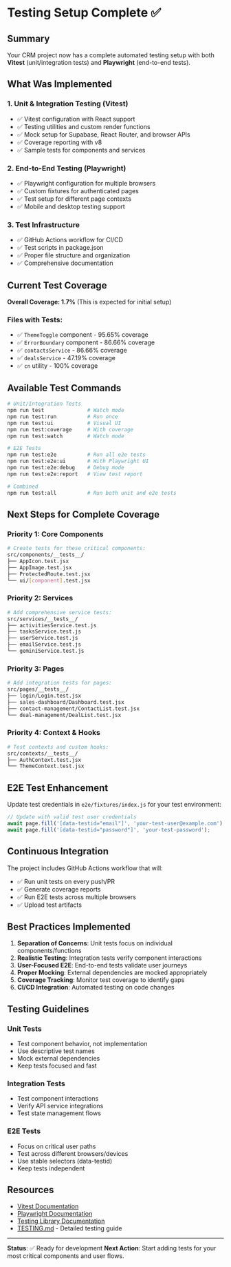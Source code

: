 # Testing Setup Complete ✅

## Summary

Your CRM project now has a complete automated testing setup with both **Vitest** (unit/integration tests) and **Playwright** (end-to-end tests).

## What Was Implemented

### 1. **Unit & Integration Testing (Vitest)**
- ✅ Vitest configuration with React support
- ✅ Testing utilities and custom render functions
- ✅ Mock setup for Supabase, React Router, and browser APIs
- ✅ Coverage reporting with v8
- ✅ Sample tests for components and services

### 2. **End-to-End Testing (Playwright)**
- ✅ Playwright configuration for multiple browsers
- ✅ Custom fixtures for authenticated pages
- ✅ Test setup for different page contexts
- ✅ Mobile and desktop testing support

### 3. **Test Infrastructure**
- ✅ GitHub Actions workflow for CI/CD
- ✅ Test scripts in package.json
- ✅ Proper file structure and organization
- ✅ Comprehensive documentation

## Current Test Coverage

**Overall Coverage: 1.7%** (This is expected for initial setup)

### Files with Tests:
- ✅ `ThemeToggle` component - 95.65% coverage
- ✅ `ErrorBoundary` component - 86.66% coverage  
- ✅ `contactsService` - 86.66% coverage
- ✅ `dealsService` - 47.19% coverage
- ✅ `cn` utility - 100% coverage

## Available Test Commands

```bash
# Unit/Integration Tests
npm run test              # Watch mode
npm run test:run          # Run once
npm run test:ui           # Visual UI
npm run test:coverage     # With coverage
npm run test:watch        # Watch mode

# E2E Tests
npm run test:e2e          # Run all e2e tests
npm run test:e2e:ui       # With Playwright UI
npm run test:e2e:debug    # Debug mode
npm run test:e2e:report   # View test report

# Combined
npm run test:all          # Run both unit and e2e tests
```

## Next Steps for Complete Coverage

### Priority 1: Core Components
```bash
# Create tests for these critical components:
src/components/__tests__/
├── AppIcon.test.jsx
├── AppImage.test.jsx
├── ProtectedRoute.test.jsx
└── ui/[component].test.jsx
```

### Priority 2: Services
```bash
# Add comprehensive service tests:
src/services/__tests__/
├── activitiesService.test.js
├── tasksService.test.js
├── userService.test.js
├── emailService.test.js
└── geminiService.test.js
```

### Priority 3: Pages
```bash
# Add integration tests for pages:
src/pages/__tests__/
├── login/Login.test.jsx
├── sales-dashboard/Dashboard.test.jsx
├── contact-management/ContactList.test.jsx
└── deal-management/DealList.test.jsx
```

### Priority 4: Context & Hooks
```bash
# Test contexts and custom hooks:
src/contexts/__tests__/
├── AuthContext.test.jsx
└── ThemeContext.test.jsx
```

## E2E Test Enhancement

Update test credentials in `e2e/fixtures/index.js` for your test environment:

```javascript
// Update with valid test user credentials
await page.fill('[data-testid="email"]', 'your-test-user@example.com');
await page.fill('[data-testid="password"]', 'your-test-password');
```

## Continuous Integration

The project includes GitHub Actions workflow that will:
- ✅ Run unit tests on every push/PR
- ✅ Generate coverage reports
- ✅ Run E2E tests across multiple browsers
- ✅ Upload test artifacts

## Best Practices Implemented

1. **Separation of Concerns**: Unit tests focus on individual components/functions
2. **Realistic Testing**: Integration tests verify component interactions
3. **User-Focused E2E**: End-to-end tests validate user journeys
4. **Proper Mocking**: External dependencies are mocked appropriately
5. **Coverage Tracking**: Monitor test coverage to identify gaps
6. **CI/CD Integration**: Automated testing on code changes

## Testing Guidelines

### Unit Tests
- Test component behavior, not implementation
- Use descriptive test names
- Mock external dependencies
- Keep tests focused and fast

### Integration Tests
- Test component interactions
- Verify API service integrations
- Test state management flows

### E2E Tests
- Focus on critical user paths
- Test across different browsers/devices
- Use stable selectors (data-testid)
- Keep tests independent

## Resources

- [Vitest Documentation](https://vitest.dev/)
- [Playwright Documentation](https://playwright.dev/)
- [Testing Library Documentation](https://testing-library.com/)
- [TESTING.md](./TESTING.md) - Detailed testing guide

---

**Status**: ✅ Ready for development
**Next Action**: Start adding tests for your most critical components and user flows.
